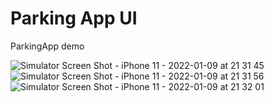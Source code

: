 # Parking App UI
ParkingApp demo 


![Simulator Screen Shot - iPhone 11 - 2022-01-09 at 21 31 45](https://user-images.githubusercontent.com/69727822/148697862-a4d98b97-b046-4004-85ab-208f31ffd8d4.png)
![Simulator Screen Shot - iPhone 11 - 2022-01-09 at 21 31 56](https://user-images.githubusercontent.com/69727822/148697918-589d72a1-d4af-4656-917a-ac565dc88cf8.png)
![Simulator Screen Shot - iPhone 11 - 2022-01-09 at 21 32 01](https://user-images.githubusercontent.com/69727822/148697924-e111d320-13d0-4a87-909e-bffd186fec47.png)
